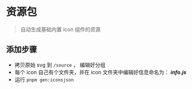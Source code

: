 <!-- @format -->

# 资源包

> 自动生成基础内置 icon 组件的资源

## 添加步骤

- 拷贝原始 svg 到 `/source` ， 编辑好分组
- 每个 icon 自己有个文件夹，并在 icon 文件夹中编辑好信息命名为： **_info.js_**
- 运行 `pnpm gen:iconsjson`
